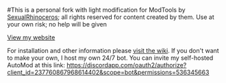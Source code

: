 #This is a personal fork with light modification for ModTools by [SexualRhinoceros](https://github.com/sexualrhinoceros); all rights reserved for content created by them. Use at your own risk; no help will be given

[View my website](http://bennystudios.com)


For installation and other information please [visit the wiki](https://github.com/MattBSG/ModTools/wiki). 
If you don't want to make your own, I host my own 24/7 bot. You can invite my self-hosted AutoMod at this link: https://discordapp.com/oauth2/authorize?client_id=237760867968614402&scope=bot&permissions=536345663
